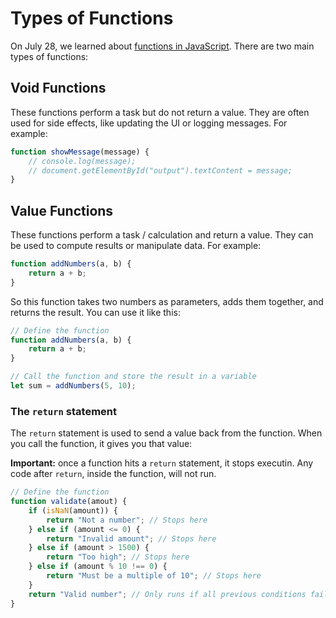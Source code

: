 # Types of Functions

On July 28, we learned about [functions in JavaScript](../2025-07-28/04-javascript-functions.md). There are two main types of functions:

## Void Functions

These functions perform a task but do not return a value. They are often used for side effects, like updating the UI or logging messages. For example:

```javascript
function showMessage(message) {
    // console.log(message);
    // document.getElementById("output").textContent = message;
}
```

## Value Functions

These functions perform a task / calculation and return a value. They can be used to compute results or manipulate data. For example:

```javascript
function addNumbers(a, b) {
    return a + b;
}
```

So this function takes two numbers as parameters, adds them together, and returns the result. You can use it like this:

```javascript
// Define the function
function addNumbers(a, b) {
    return a + b;
}

// Call the function and store the result in a variable
let sum = addNumbers(5, 10);
```

### The `return` statement

The `return` statement is used to send a value back from the function. When you call the function, it gives you that value:

**Important:** once a function hits a `return` statement, it stops executin. Any code after `return`, inside the function, will not run.

```javascript
// Define the function
function validate(amout) {
    if (isNaN(amount)) {
        return "Not a number"; // Stops here
    } else if (amount <= 0) {
        return "Invalid amount"; // Stops here
    } else if (amount > 1500) {
        return "Too high"; // Stops here
    } else if (amount % 10 !== 0) {
        return "Must be a multiple of 10"; // Stops here
    }
    return "Valid number"; // Only runs if all previous conditions fail
}
```
